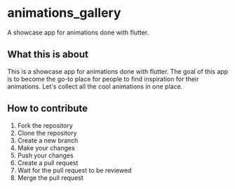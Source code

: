 # animations_gallery

A showcase app for animations done with flutter.

## What this is about

This is a showcase app for animations done with flutter.
The goal of this app is to become the go-to place for people to find inspiration for their animations.
Let's collect all the cool animations in one place.

## How to contribute

1. Fork the repository
2. Clone the repository
3. Create a new branch
4. Make your changes
5. Push your changes
6. Create a pull request
7. Wait for the pull request to be reviewed
8. Merge the pull request

